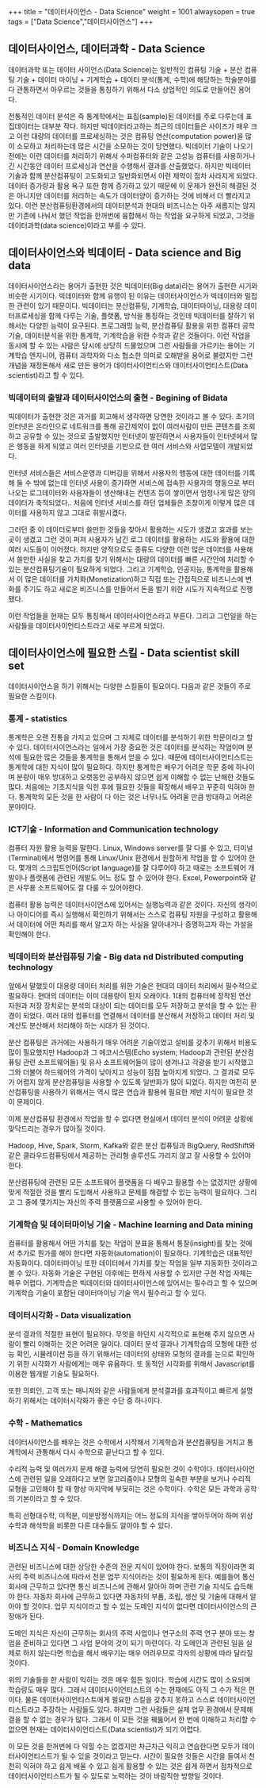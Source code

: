 +++
title = "데이터사이언스 - Data Science"
weight = 1001
alwaysopen = true
tags = ["Data Science","데이터사이언스"]
+++

## 데이터사이언스, 데이터과학 - Data Science

데이터과학 또는 데이터 사이언스(Data Science)는 일반적인 컴퓨팅 기술 + 분산 컴퓨팅 기술 + 데이터 마이닝 + 기계학습 + 데이터 분석(통계, 수학)에 해당하는 학술분야를 다 관통하면서 아우르는 것들을 통칭하기 위해서 다소 상업적인 의도로 만들어진 용어다.

전통적인 데이터 분석은 즉 통계학에서는 표집(sample)된 데이터를 주로 다루는데 표집데이터는 대부분 작다.  하지만 빅데이터라고하는 최근의 데이터들은 사이즈가 매우 크고 이런 대량의 데이터를 프로세싱하는 것은 컴퓨팅 연산(computation power)을 많이 소모하고 처리하는데 많은 시간을 소모하는 것이 당연했다.  빅데이터 기술이 나오기 전에는 이런 데이터를 처리하기 위해서 수퍼컴퓨터와 같은 고성능 컴퓨터를 사용하거나 긴 시간동안 데이터 프로세싱과 연산을 수행해서 결과를 산출했었다.  하지만 빅데이터 기술과 함께 분산컴퓨팅이 고도화되고 일반화되면서 이런 제약이 점차 사라지게 되었다.  데이터 증가량과 활용 욕구 또한 함께 증가하고 있기 때문에 이 문제가 완전히 해결된 것은 아니지만 데이터를 처리하는 속도가 데이터양이 증가하는 것에 비해서 더 빨라지고 있다.  이런 분산컴퓨팅환경에서의 데이터분석과 현대의 비즈니스는 아주 새롭지는 않지만 기존에 나눠서 했던 작업을 한꺼번에 융합해서 하는 작업을 요구하게 되었고, 그것을 데이터과학(data science)이라고 부를 수 있다.

## 데이터사이언스와 빅데이터 - Data science and Big data

데이터사이언스라는 용어가 출현한 것은 빅데이터(Big data)라는 용어가 출현한 시기와 비슷한 시기이다.  빅데이터와 함께 유행이 된 이유는 데이터사이언스가 빅데이터와 밀접한 관련이 있기 때문이다. 빅데이터는 분산컴퓨팅, 기계학습, 데이터마이닝, 대용량 데이터프로세싱을 함께 다루는 기술, 플랫폼, 방식을 통칭하는 것인데 빅데이터를 잘하기 위해서는 다양한 능력이 요구된다. 프로그래밍 능력, 분산컴퓨팅 활용을 위한 컴퓨터 공학기술, 데이터분석을 위한 통계학, 기계학습을 위한 수학과 같은 것들이다. 이런 작업을 동시에 할 수 있는 사람은 당시에 상당히 드물었으며 그런 사람들을 가르키는 용어는 기계학습 엔지니어, 컴퓨터 과학자와 다소 협소한 의미로 오해받을 용어로 불렀지만 그런 개념을 재정돈해서 새로 만든 용어가 데이터사이언티스와 데이터사이언티스트(Data scientist)라고 할 수 있다.

### 빅데이터의 출발과 데이터사이언스의 출현 - Begining of Bidata

빅데이터가 출현한 것은 과거를 회고해서 생각하면 당연한 것이라고 볼 수 있다. 초기의 인터넷은 온라인으로 네트워크를 통해 공간제약이 없이 여러사람이 만든 콘텐츠를 조회하고 공유할 수 있는 것으로 출발했지만 인터넷이 발전하면서 사용자들이 인터넷에서 많은 행동을 하게 되었고 여러 인터넷을 기반으로 한 여러 서비스와 사업모델이 개발되었다. 

인터넷 서비스들은 서비스운영과 디버깅을 위해서 사용자의 행동에 대한 데이터를 기록해 둘 수 밖에 없는데 인터넷 사용이 증가하면 서비스에 접속한 사용자의 행동으로 부터 나오는 로그데이터와 사용자들이 생산해내는 컨텐츠 등이 쌓이면서 엄청나게 많은 양의 데이터가 축적되었다..  처음에 인터넷 서비스를 하던 업체들은 초창이게 이렇게 많은 데이터를 사용하지 않고 그대로 휘발시켰다.  

그러던 중 이 데이터로부터 쓸만한 것들을 찾아서 활용하는 시도가 생겼고 효과를 보는 곳이 생겼고 그런 것이 퍼져 사용자가 남긴 로그 데이터를 활용하는 시도와 활용에 대한 여러 시도들이 이어졌다.  하지만 양적으로도 종류도 다양한 이런 많은 데이터를 사용해서 쓸만한 사실을 찾고 가치를 찾기 위해서는 대량의 데이터를 빠른 시간안에 처리할 수 있는 분산컴퓨팅기술이 필요하게 되었다. 그리고 기계학습, 인공지능, 통계학을 활용해서 이 많은 데이터를 가치화(Monetization)하고 직접 또는 간접적으로 비즈니스에 변화를 주기도 하고 새로운 비즈니스를 만들어서 돈을 벌기 위한 시도가 지속적으로 진행됐다.

이런 작업들을 현재는 모두 통칭해서 데이터사이언스라고 부른다.  그리고 그런일을 하는 사람들을 데이터사이언티스트라고 새로 부르게 되었다.

## 데이터사이언스에 필요한 스킬 - Data scientist skill set

데이터사이언스을 하기 위해서는 다양한 스킬들이 필요이다. 다음과 같은 것들이 주로 필요한 스킬이다.

### 통계 - statistics

통계학은 오랜 전통을 가지고 있으며 그 자체로 데이터를 분석하기 위한 학문이라고 할 수 있다.  데이터사이언스라는 일에서 가장 중요한 것은 데이터를 분석하는 작업이며 분석에 필요한 많은 것들을 통계학을 통해서 얻을 수 있다.  때문에 데이터사이언티스트는 통계학에 대한 지식이 많이 필요하다.  하지만 통계학은 배우기 어려운 학문 중에 하나이며 분량이 매우 방대하고 오랫동안 공부하지 않으면 쉽게 이해할 수 없는 난해한 것들도 많다.  처음에는 기초지식을 익힌 후에 필요한 것들을 확장해서 배우고 꾸준히 익혀야 한다.  통계학의 모든 것을 한 사람이 다 아는 것은 너무나도 어려울 만큼 방대하고 어려운 분야이다.

### ICT기술 - Information and Communication technology

컴퓨터 자원 활용 능력을 말한다. Linux, Windows server를 잘 다룰 수 있고, 터미널(Terminal)에서 명령어를 통해 Linux/Unix 환경에서 원할하게 작업을 할 수 있어야 한다. 몇개의 스크립트언어(Script language)를 잘 다루어야 하고 때로는 소프트웨어 개발이나 플랫폼에 관련된 개발도 어느 정도 할 수 있어야 한다. Excel, Powerpoint와 같은 사무용 소프트웨어도 잘 다룰 수 있어야한다.

컴퓨터 활용 능력은 데이터사이언스에 있어서는 실행능력과 같은 것이다. 자신의 생각이나 아이디어를 즉시 실행해서 확인하기 위해서는 스스로 컴퓨팅 자원을 구성하고 활용해서 데이터에 어떤 처리를 해서 알고자 하는 사실을 알아내거나 증명하고자 하는 가설을 확인해야 한다.

### 빅데이터와 분산컴퓨팅 기술 - Big data nd Distributed computing technology

앞에서 말했듯이 대용량 데이터 처리를 위한 기술은 현대의 데이터 처리에서 필수적으로 필요하다. 현대의 데이터는 이미 대용량이 된지 오래이다. 1대의 컴퓨터에 장착된 연산 자원과 저장 장치로는 분석의 대상이 되는 데이터를 모두 저장하고 분석을 할 수 있는 환경이 되었다.  여러 대의 컴퓨터를 연결해서 데이터를 분산해서 저장하고 데이터 처리 및 계산도 분산해서 처리해야 하는 시대가 된 것이다.

분산 컴퓨팅은 과거에는 사용하기 매우 어려운 기술이었고 설비를 갖추기 위해서 비용도 많이 필요했지만 Hadoop과 그 에코시스템(Echo system; Hadoop과 관련된 분산컴퓨팅 관련 소프트웨어들) 및 유사 소프트웨어들이 많이 생겨나고 각광을 받기 시작했고 그와 더불어 하드웨어의 가격이 낮아지고 성능이 점점 높아지게 되었다. 그 결과로 모두가 어렵지 않게 분산컴퓨팅을 사용할 수 있도록 일반화가 많이 되었다. 하지만 여전히 분산컴퓨팅을 사용하기 위해서는 역시 많은 연습과 활용에 필요한 제반 지식이 필요한 것이 문제이다.

이제 분산컴퓨팅 환경에서 작업을 할 수 없다면 현실에서 데이터 분석이 어려운 상황에 맞닥드리는 경우가 많아질 것이다.

Hadoop, Hive, Spark, Storm, Kafka와 같은 분산 컴퓨팅과 BigQuery, RedShift와 같은 클라우드컴퓨팅에서 제공하는 관리형 솔루션도 가리지 않고 잘 사용할 수 있어야 한다.

분산컴퓨팅에 관련된 모든 소프트웨어 플랫폼을 다 배우고 활용할 수는 없겠지만 상황에 맞게 적절한 것을 빨리 도입해서 사용하고 문제를 해결할 수 있는 능력이 필요하다.  그리고 그 중에 몇가지는 자신의 주력 플랫폼으로 사용할 수 있어야 한다.

### 기계학습 및 데이터마이닝 기술 - Machine learning and Data mining

컴퓨터를 활용해서 어떤 가치를 찾는 작업이 분표을 통해서 통찰(insight)를 찾는 것에서 추가로 뭔가를 해야 한다면 자동화(automation)이 필요하다.  기계학습은 대표적인 자동화이다. 데이터마이닝 또한 데이터에서 가치를 찾는 작업을 일부 자동화한 것이라고 볼 수 있다.  자동화 기술은 구현된 이후에는 편하게 사용할 수 있지만 구현 작업 자체는 매우 어렵다.  기계학습은 빅데이터와 데이터사이언스에 있어서는 필수라고 할 수 있으며 기계학습 기술이 포함된 데이터마이닝 기술 역시 필수라고 할 수 있다.

### 데이터시각화 - Data visualization

분석 결과의 적절한 표현이 필요하다.  무엇을 하던지 시각적으로 표현해 주지 않으면 사람이 빨리 이해하는 것은 어려운 일이다.  데이터 분석 결과나 기계학습의 모형에 대한 성능 확인, 시뮬레이션 등을 하기 위해서는 데이터의 상태와 모형의 결과를 눈으로 확인하기 위한 시각화가 사람에게는 매우 유욤하다.  또 동적인 시각화를 위해서 Javascript를 이용한 웹개발 기술도 필요하다.

또한 의뢰인, 고객 또는 매니저와 같은 사람들에게 분석결과를 효과적이고 빠르게 설명하기 위해서는 데이터시각화가 좋은 수단 중 하나이다.

### 수학 - Mathematics

데이터사이언스를 배우는 것은 수학에서 시작해서 기계학습과 분산컴퓨팅을 거치고 통계학에서 관통해서 다시 수학으로 끝난다고 할 수 있다.

수리적 능력 및 여러가지 문제 해결 능력에 당연히 필요한 것이 수학이다. 데이터사이언스에 관련된 일을 오래하다고 보면 알고리즘이나 모형의 깊숙한 부분을 보거나 수리적 모형을 고민해야 할 때 항상 마지막에 부딪히는 것은 수학이다.  수학은 모든 과학과 공학의 기본이라고 할 수 있다.

특히 선형대수학, 미적분, 미분방정식까지는 어느 정도의 지식을 쌓아두어야 하며 위상수학과 해석학을 비롯한 다른 대수들도 알아야 할 수 있다.

### 비즈니스 지식 - Domain Knowledge

관련된 비즈니스에 대한 상당한 수준의 전문 지식이 있어야 한다.  보통의 직장이라면 회사의 주력 비즈니스에 따라서 전문 업무 지식이라는 것이 필요하게 된다. 예를들어 통신회사에 근무하고 있다면 통신 비즈니스에 관해서 알아야 하며 관련 기술 지식도 습득해야 한다. 자동차 회사에 근무하고 있다면 자동차의 부품, 조립, 생산 및 기술에 대해서 알아야 할 것이다.  업무 지식이라고 할 수 있는 도메인 지식이 없다면 데이터사이언스의 큰 장애가 된다.

도메인 지식은 자신이 근무하는 회사의 주력 사업이나 연구소의 주력 연구 분야 또는 창업을 준비하고 있다면 그 사업 분야의 것이 되기 마련이다.  각 도메인과 관련된 일을 실제로 하지 않는다면 학습을 해서 배우기는 매우 어려우므로 각자의 상황에 따라 달라질 것이다.

위의 기술들을 한 사람이 익히는 것은 매우 힘든 일이다. 학습에 시간도 많이 소요되며 학습량도 매우 많다. 그래서 데이터사이언티스트의 수는 현재에도 아직 그 수가 적은 편이다.  물론 데이터사이언티스트에게 필요한 스킬을 갖추지 못하고 스스로 데이터사이언티스트라고 주장하는 사람들도 있다.  하지만 그런 사람들은 실제 업무 환경에서 문제해결을 할 수 없는 경우가 많다. 그래서 이 모든 것을 꿰뚫어서 한 번에 이해하고 처리할 수 없으면 현재는 데이터사이언티스트(Data scientist)가 되기 어렵다.

이 모든 것을 한꺼번에 다 익힐 수는 없겠지만 차근차근 익히고 연습한다면 모두가 데이터사이언티스트가 될 수 있을 것이라고 믿는다. 시간이 필요한 것들은 시간을 들여서 천천히 익혀야 하고 쉽게 배울 수 있고 쉽게 활용할 수 있는 것은 쉽게 하면서 점차적으로 데이터사이언티스트가 될 수 있도로 노력하는 것이 바람직한 방향일 것이다.
